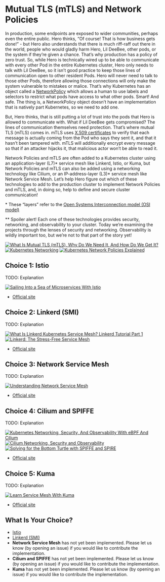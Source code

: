 # Mutual TLS (mTLS) and Network Policies

In production, some endpoints are exposed to wider communities, perhaps even the entire public. Hero thinks, “Of course! That is how business gets done!” - but Hero also understands that there is much riff-raff out there in the world, people who would gladly harm Hero, Lil DeeBee, other pods, or the system if they’re given a chance. That’s why production has a policy of zero trust. So, while Hero is technically wired up to be able to communicate with every other Pod in the entire Kubernetes cluster, Hero only needs to talk with Lil DeeBee, so it isn’t good practice to keep those lines of communication open to other resident Pods. Hero will never need to talk to those other Pods, therefore allowing those connections will only make the system vulnerable to mistakes or malice. That’s why Kubernetes has an object called a [NetworkPolicy](https://kubernetes.io/docs/concepts/services-networking/network-policies/) which allows a human to use labels and selectors to restrict what pods have access to what other pods. Smart! And safe. The thing is, a NetworkPolicy object doesn’t have an implementation that is natively part Kubernetes, so we need to add one. 

But, Hero thinks, that is still putting a lot of trust into the pods that Hero is allowed to communicate with. What if Lil DeeBee gets compromised? The lines of communication themselves need protection. That’s where mutual TLS (mTLS) comes in. mTLS uses [X.509 certificates](https://en.wikipedia.org/wiki/X.509) to verify that each message is actually coming from the Pod who says they sent it, and that it hasn’t been tampered with. mTLS will additionally encrypt every message so that if an attacker hijacks it, that malicious actor won’t be able to read it. 

Network Policies and mTLS are often added to a Kubernetes cluster using an application-layer (L7)* service mesh like Linkerd, Istio, or Kuma, but Network Policies and mTLS can also be added using a networking technology like Cilium, or an IP-address-layer (L3)* service mesh like Network Service Mesh. Let’s help Hero figure out which of these technologies to add to the production cluster to implement Network Policies and mTLS, and, in doing so, help to define and secure cluster communication!

\* These “layers” refer to the [Open Systems Interconnection model (OSI model)](https://en.wikipedia.org/wiki/OSI_model)

\*\* Spoiler alert! Each one of these technologies provides security, networking, and observability to your cluster. Today we’re examining the projects through the lenses of security and networking. Observability is wildly important too, but we’re not to that part of the story yet!

[![What Is Mutual TLS (mTLS), Why Do We Need It, And How Do We Get It?](https://img.youtube.com/vi/b38k2GiLDdc/0.jpg)](https://youtu.be/b38k2GiLDdc)
[![Kubernetes Networking](https://img.youtube.com/vi/3G3BNMTx3bE/0.jpg)](https://youtu.be/3G3BNMTx3bE)
[![Kubernetes Network Policies Explained](https://img.youtube.com/vi/18FEA5xXBGY/0.jpg)](https://youtu.be/18FEA5xXBGY)

## Choice 1: Istio

TODO: Explanation

[![Sailing Into a Sea of Microservices With Istio](https://img.youtube.com/vi/W3K2Ufng8Zg/0.jpg)](https://youtu.be/W3K2Ufng8Zg)
* [Official site](https://istio.io)

## Choice 2: Linkerd (SMI)

TODO: Explanation

[![What Is Linkerd Kubernetes Service Mesh? Linkerd Tutorial Part 1](https://img.youtube.com/vi/mDC3KA_6vfg/0.jpg)](https://youtu.be/mDC3KA_6vfg)
[![Linkerd: The Stress-Free Service Mesh](https://img.youtube.com/vi/iCvw3YFNw0E/0.jpg)](https://youtu.be/iCvw3YFNw0E)
* [Official site](https://linkerd.io)

## Choice 3: Network Service Mesh

TODO: Explanation

[![Understanding Network Service Mesh](https://img.youtube.com/vi/qiYGhV3s51s/0.jpg)](https://youtu.be/qiYGhV3s51s)
* [Official site](https://networkservicemesh.io)

## Choice 4: Cilium and SPIFFE

TODO: Explanation

[![Kubernetes Networking, Security, And Observability With eBPF And Cilium](https://img.youtube.com/vi/sfhRFtYbuyo/0.jpg)](https://youtu.be/sfhRFtYbuyo)
[![Cilium Networking, Security and Observability](https://img.youtube.com/vi/8sSnPI619u4/0.jpg)](https://youtu.be/8sSnPI619u4)
[![Solving for the Bottom Turtle with SPIFFE and SPIRE](https://img.youtube.com/vi/T-LI-evwV0w/0.jpg)](https://youtu.be/T-LI-evwV0w)
* [Official site](https://cilium.io)

## Choice 5: Kuma

TODO: Explanation

[![Learn Service Mesh With Kuma](https://img.youtube.com/vi/PnD_PHfoN_o/0.jpg)](https://youtu.be/PnD_PHfoN_o)
* [Official site](https://kuma.io)

## What Is Your Choice?

* [Istio](istio.md)
* [Linkerd (SMI)](linkerd.md)
* **Network Service Mesh** has not yet been implemented. Please let us know (by opening an issue) if you would like to contribute the implementation.
* **Cilium and SPIFFE** has not yet been implemented. Please let us know (by opening an issue) if you would like to contribute the implementation.
* **Kuma** has not yet been implemented. Please let us know (by opening an issue) if you would like to contribute the implementation.
